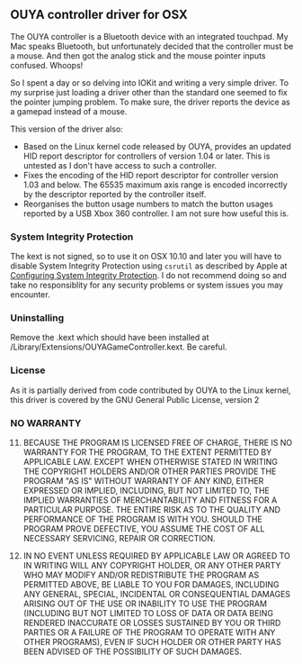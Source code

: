 ## OUYA controller driver for OSX

The OUYA controller is a Bluetooth device with an integrated touchpad.  My Mac speaks Bluetooth,
but unfortunately decided that the controller must be a mouse.  And then got the analog stick and
the mouse pointer inputs confused. Whoops!

So I spent a day or so delving into IOKit and writing a very simple driver. To my surprise
just loading a driver other than the standard one seemed to fix the pointer jumping problem.
To make sure, the driver reports the device as a gamepad instead of a mouse.

This version of the driver also:
* Based on the Linux kernel code released by OUYA, provides an updated HID report descriptor for
controllers of version 1.04 or later.  This is untested as I don't have access to such a controller.
* Fixes the encoding of the HID report descriptor for controller version 1.03 and below.  The 65535
maximum axis range is encoded incorrectly by the descriptor reported by the controller itself.
* Reorganises the button usage numbers to match the button usages reported by a USB Xbox 360 controller.
I am not sure how useful this is.


### System Integrity Protection

The kext is not signed, so to use it on OSX 10.10 and later you will have to disable System
Integrity Protection using `csrutil` as described by Apple at [Configuring System Integrity Protection](https://developer.apple.com/library/mac/documentation/Security/Conceptual/System_Integrity_Protection_Guide/ConfiguringSystemIntegrityProtection/ConfiguringSystemIntegrityProtection.html).
I do not recommend doing so and take no responsiblity for any security problems or system
issues you may encounter.


### Uninstalling

Remove the .kext which should have been installed at /Library/Extensions/OUYAGameController.kext.
Be careful.


### License

As it is partially derived from code contributed by OUYA to the Linux kernel, this driver is
covered by the GNU General Public License, version 2


### NO WARRANTY

  11. BECAUSE THE PROGRAM IS LICENSED FREE OF CHARGE, THERE IS NO WARRANTY
FOR THE PROGRAM, TO THE EXTENT PERMITTED BY APPLICABLE LAW.  EXCEPT WHEN
OTHERWISE STATED IN WRITING THE COPYRIGHT HOLDERS AND/OR OTHER PARTIES
PROVIDE THE PROGRAM "AS IS" WITHOUT WARRANTY OF ANY KIND, EITHER EXPRESSED
OR IMPLIED, INCLUDING, BUT NOT LIMITED TO, THE IMPLIED WARRANTIES OF
MERCHANTABILITY AND FITNESS FOR A PARTICULAR PURPOSE.  THE ENTIRE RISK AS
TO THE QUALITY AND PERFORMANCE OF THE PROGRAM IS WITH YOU.  SHOULD THE
PROGRAM PROVE DEFECTIVE, YOU ASSUME THE COST OF ALL NECESSARY SERVICING,
REPAIR OR CORRECTION.

  12. IN NO EVENT UNLESS REQUIRED BY APPLICABLE LAW OR AGREED TO IN WRITING
WILL ANY COPYRIGHT HOLDER, OR ANY OTHER PARTY WHO MAY MODIFY AND/OR
REDISTRIBUTE THE PROGRAM AS PERMITTED ABOVE, BE LIABLE TO YOU FOR DAMAGES,
INCLUDING ANY GENERAL, SPECIAL, INCIDENTAL OR CONSEQUENTIAL DAMAGES ARISING
OUT OF THE USE OR INABILITY TO USE THE PROGRAM (INCLUDING BUT NOT LIMITED
TO LOSS OF DATA OR DATA BEING RENDERED INACCURATE OR LOSSES SUSTAINED BY
YOU OR THIRD PARTIES OR A FAILURE OF THE PROGRAM TO OPERATE WITH ANY OTHER
PROGRAMS), EVEN IF SUCH HOLDER OR OTHER PARTY HAS BEEN ADVISED OF THE
POSSIBILITY OF SUCH DAMAGES.


